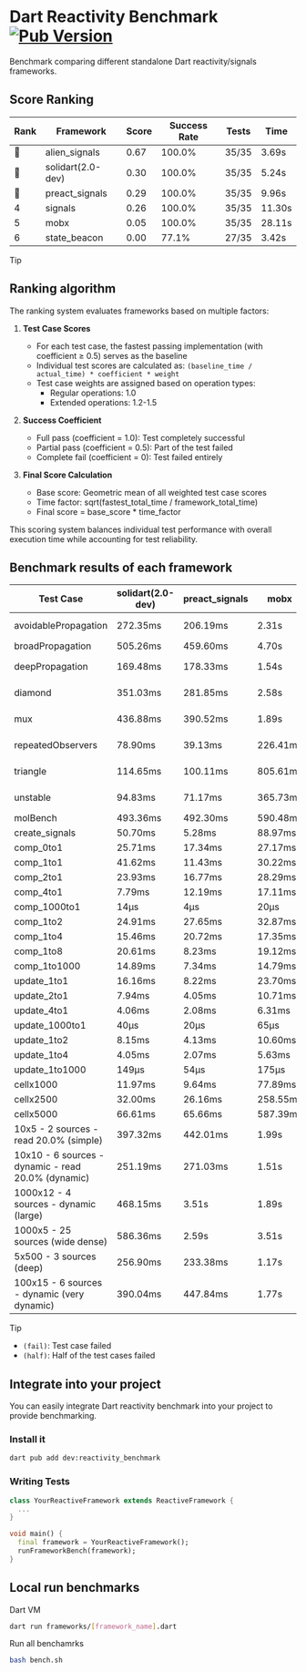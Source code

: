 # Dart Reactivity Benchmark [![Pub Version](https://img.shields.io/pub/v/reactivity_benchmark)](https://pub.dev/packages/reactivity_benchmark)

Benchmark comparing different standalone Dart reactivity/signals frameworks.

## Score Ranking

<!-- ranking start -->
| Rank | Framework | Score | Success Rate | Tests | Time |
|------|-----------|-------|--------------|-------|------|
| 🥇 | alien_signals | 0.67 | 100.0% | 35/35 | 3.69s |
| 🥈 | solidart(2.0-dev) | 0.30 | 100.0% | 35/35 | 5.24s |
| 🥉 | preact_signals | 0.29 | 100.0% | 35/35 | 9.96s |
| 4 | signals | 0.26 | 100.0% | 35/35 | 11.30s |
| 5 | mobx | 0.05 | 100.0% | 35/35 | 28.11s |
| 6 | state_beacon | 0.00 | 77.1% | 27/35 | 3.42s |

<!-- ranking end -->

> [!TIP]
> ## Ranking algorithm
>
> The ranking system evaluates frameworks based on multiple factors:
>
> 1. **Test Case Scores**
>    - For each test case, the fastest passing implementation (with coefficient ≥ 0.5) serves as the baseline
>    - Individual test scores are calculated as: `(baseline_time / actual_time) * coefficient * weight`
>    - Test case weights are assigned based on operation types:
>      - Regular operations: 1.0
>      - Extended operations: 1.2-1.5
>
> 2. **Success Coefficient**
>    - Full pass (coefficient = 1.0): Test completely successful
>    - Partial pass (coefficient = 0.5): Part of the test failed
>    - Complete fail (coefficient = 0): Test failed entirely
>
> 3. **Final Score Calculation**
>    - Base score: Geometric mean of all weighted test case scores
>    - Time factor: sqrt(fastest_total_time / framework_total_time)
>    - Final score = base_score * time_factor
>
> This scoring system balances individual test performance with overall execution time while accounting for test reliability.

## Benchmark results of each framework

<!-- test-case start -->
| Test Case | solidart(2.0-dev) | preact_signals | mobx | alien_signals | signals | state_beacon |
|---|---|---|---|---|---|---|
| avoidablePropagation | 272.35ms | 206.19ms | 2.31s | 184.65ms | 206.77ms | 149.05ms (fail) |
| broadPropagation | 505.26ms | 459.60ms | 4.70s | 349.24ms | 451.18ms | 5.77ms (fail) |
| deepPropagation | 169.48ms | 178.33ms | 1.54s | 124.52ms | 175.86ms | 134.75ms (fail) |
| diamond | 351.03ms | 281.85ms | 2.58s | 239.32ms | 293.82ms | 183.65ms (fail) |
| mux | 436.88ms | 390.52ms | 1.89s | 374.16ms | 405.20ms | 191.85ms (fail) |
| repeatedObservers | 78.90ms | 39.13ms | 226.41ms | 44.93ms | 46.13ms | 53.26ms (fail) |
| triangle | 114.65ms | 100.11ms | 805.61ms | 85.54ms | 102.38ms | 75.80ms (fail) |
| unstable | 94.83ms | 71.17ms | 365.73ms | 60.84ms | 73.27ms | 337.66ms (fail) |
| molBench | 493.36ms | 492.30ms | 590.48ms | 492.10ms | 487.71ms | 1.32ms |
| create_signals | 50.70ms | 5.28ms | 88.97ms | 27.54ms | 25.45ms | 63.80ms |
| comp_0to1 | 25.71ms | 17.34ms | 27.17ms | 8.12ms | 11.87ms | 64.07ms |
| comp_1to1 | 41.62ms | 11.43ms | 30.22ms | 9.19ms | 25.55ms | 56.60ms |
| comp_2to1 | 23.93ms | 16.77ms | 28.29ms | 2.29ms | 14.49ms | 37.78ms |
| comp_4to1 | 7.79ms | 12.19ms | 17.11ms | 10.55ms | 1.92ms | 17.11ms |
| comp_1000to1 | 14μs | 4μs | 20μs | 3μs | 5μs | 45μs |
| comp_1to2 | 24.91ms | 27.65ms | 32.87ms | 12.38ms | 20.98ms | 47.72ms |
| comp_1to4 | 15.46ms | 20.72ms | 17.35ms | 7.00ms | 9.89ms | 49.61ms |
| comp_1to8 | 20.61ms | 8.23ms | 19.12ms | 6.31ms | 13.43ms | 45.83ms |
| comp_1to1000 | 14.89ms | 7.34ms | 14.79ms | 3.52ms | 6.87ms | 41.16ms |
| update_1to1 | 16.16ms | 8.22ms | 23.70ms | 11.23ms | 9.28ms | 5.78ms |
| update_2to1 | 7.94ms | 4.05ms | 10.71ms | 5.09ms | 4.59ms | 5.54ms |
| update_4to1 | 4.06ms | 2.08ms | 6.31ms | 2.98ms | 2.31ms | 1.47ms |
| update_1000to1 | 40μs | 20μs | 65μs | 10μs | 22μs | 15μs |
| update_1to2 | 8.15ms | 4.13ms | 10.60ms | 5.57ms | 4.88ms | 2.94ms |
| update_1to4 | 4.05ms | 2.07ms | 5.63ms | 2.50ms | 2.30ms | 1.47ms |
| update_1to1000 | 149μs | 54μs | 175μs | 48μs | 43μs | 402μs |
| cellx1000 | 11.97ms | 9.64ms | 77.89ms | 7.33ms | 9.65ms | 5.14ms |
| cellx2500 | 32.00ms | 26.16ms | 258.55ms | 20.44ms | 34.20ms | 25.50ms |
| cellx5000 | 66.61ms | 65.66ms | 587.39ms | 48.93ms | 74.82ms | 65.87ms |
| 10x5 - 2 sources - read 20.0% (simple) | 397.32ms | 442.01ms | 1.99s | 229.92ms | 513.85ms | 236.20ms |
| 10x10 - 6 sources - dynamic - read 20.0% (dynamic) | 251.19ms | 271.03ms | 1.51s | 179.55ms | 283.35ms | 199.75ms |
| 1000x12 - 4 sources - dynamic (large) | 468.15ms | 3.51s | 1.89s | 285.19ms | 3.75s | 346.02ms |
| 1000x5 - 25 sources (wide dense) | 586.36ms | 2.59s | 3.51s | 399.78ms | 3.53s | 503.40ms |
| 5x500 - 3 sources (deep) | 256.90ms | 233.38ms | 1.17s | 194.62ms | 225.17ms | 203.95ms |
| 100x15 - 6 sources - dynamic (very dynamic) | 390.04ms | 447.84ms | 1.77s | 257.11ms | 480.67ms | 257.04ms |

<!-- test-case end -->

> [!TIP]
> - `(fail)`: Test case failed
> - `(half)`: Half of the test cases failed

## Integrate into your project

You can easily integrate Dart reactivity benchmark into your project to provide benchmarking.

### Install it

```bash
dart pub add dev:reactivity_benchmark
```

### Writing Tests

```dart
class YourReactiveFramework extends ReactiveFramework {
  ...
}

void main() {
  final framework = YourReactiveFramework();
  runFrameworkBench(framework);
}
```

## Local run benchmarks

Dart VM
```bash
dart run frameworks/[framework_name].dart
```

Run all benchamrks
```bash
bash bench.sh
```
